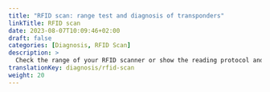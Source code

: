 ```yaml
---
title: "RFID scan: range test and diagnosis of transponders"
linkTitle: RFID scan
date: 2023-08-07T10:09:46+02:00
draft: false
categories: [Diagnosis, RFID Scan]
description: >
  Check the range of your RFID scanner or show the reading protocol and the numbers stored on unknown transponders.
translationKey: diagnosis/rfid-scan
weight: 20
---
```

